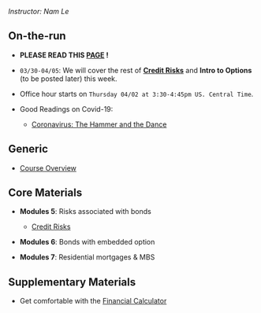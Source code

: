 *Instructor: Nam Le*


## On-the-run
- **PLEASE READ THIS <a href="https://namdz911.github.io/fina367-spring2020-unl/syllabus.html" target="_blank">PAGE</a> !**

- `03/30-04/05`: We will cover the rest of **[Credit Risks](credit_risk.html)** and **Intro to Options** (to be posted later) this week.

    
- Office hour starts on `Thursday 04/02 at 3:30-4:45pm US. Central Time`. 


- Good Readings on Covid-19:
    - <a href="https://medium.com/@tomaspueyo/coronavirus-the-hammer-and-the-dance-be9337092b56" target="_blank">Coronavirus: The Hammer and the Dance</a>

## Generic
- [Course Overview](syllabus.html)

## Core Materials
- **Modules 5**: Risks associated with bonds
    - [Credit Risks](credit_risk.html)


- **Modules 6**: Bonds with embedded option


- **Modules 7**: Residential mortgages & MBS

## Supplementary Materials
- Get comfortable with the [Financial Calculator](financial_calculator.html)  


<a id='deterministic-asset-pricing'></a>


<a id='npv'></a>
